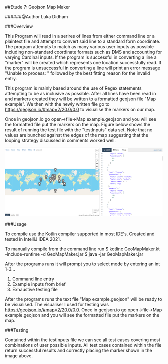 
##Etude 7: Geojson Map Maker

######@Author Luka Didham

###Overview

This Program will read in a serires of lines from either command line or a plaintext file and attempt to convert
said line to a standard form coordinate. The program attempts to match as many various user inputs as possible
including non-standard coordinate formats such as DMS and accounting for varying Cardinal inputs. If the program
is successful in converting a line a "marker" will be created which represents one location successfully read.
If the program is unsuccessful in converting a line will print an error message "Unable to process: " followed
by the best fitting reason for the invalid entry.

This program is mainly based around the use of Regex statements attempting to be as inclusive as possible.
After all lines have been read in and markers created they will be written to a formatted geojson file "Map example".
We then with the newly written file go to https://geojson.io/#map=2/20.0/0.0 to visualise the markers on our map.

Once in geojson.io go open->file->Map example.geojson and you will see the formatted
file put the markers on the map. Figure below shows the result of running the test file
with the "testInputs" data set. Note that no values are bunched against the edges of the map suggesting
that the looping strategy discussed in comments worked well.

![](img.png)

###Usage

To compile use the Kotlin compiler supported in most IDE's. Created and tested
in IntelliJ IDEA 2021.

To manually compile from the command line run
$ kotlinc GeoMapMaker.kt -include-runtime -d GeoMapMaker.jar
$ java -jar GeoMapMaker.jar

After the programs runs it will prompt you to select mode by entering an int 1-3...
1) Command line entry
2) Example inputs from brief
3) Exhaustive testing file

After the programs runs the text file "Map example.geojson" will be ready to be visualised.
The visualiser I used for testing was https://geojson.io/#map=2/20.0/0.0. Once in geojson.io go open->file->Map example.geojson and you will see the formatted
file put the markers on the map.

###Testing

Contained within the testInputs file we can see all test cases covering most combinations
of user possible inputs. All test cases contained within the file return successful results
and correctly placing the marker shown in the image above.
